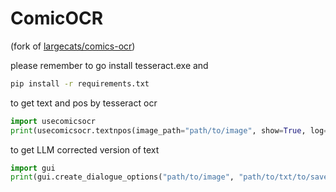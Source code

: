 # ComicOCR
(fork of [largecats/comics-ocr](https://github.com/largecats/comics-ocr))

please remember to go install tesseract.exe and
```bash
pip install -r requirements.txt
```
to get text and pos by tesseract ocr
```python
import usecomicsocr
print(usecomicsocr.textnpos(image_path="path/to/image", show=True, log=True))
```
to get LLM corrected version of text
```python
import gui
print(gui.create_dialogue_options("path/to/image", "path/to/txt/to/save dialogue"))
```
